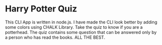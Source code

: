 # Harry Potter Quiz
This CLI App is written in node.js. I have made the CLI look better by adding some colors using CHALK Library.
Take the quiz to know if you are a potterhead. The quiz contains some question that can be answered only by a person who has read the books.
ALL THE BEST. 